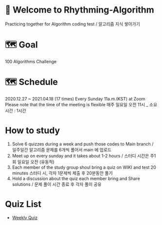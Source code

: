 # 👋 Welcome to Rhythming-Algorithm
Practicing together for Algorithm coding test / 알고리즘 지식 쌓아가기

# 🗺️ Goal
100 Algorithms Challenge

# 🗺️ Schedule 
2020.12.27 ~ 2021.04.18 (17 times)
Every Sunday 11a.m.(KST) at Zoom
Please note that the time of the meeting is flexible
매주 일요일 오전 11시 _ 소요시간 : 1시간

# How to study

1. Solve 6 quizzes during a week and push those codes to Main branch / 일주일간 알고리즘 문제를 6개씩 풀어서 main 에 업로드
1. Meet up on every sunday and it takes about 1-2 hours / 스터디 시간은 주1회 일요일 오전 (유동적)
1. Each member of the study group shoul bring a quiz on WIKI and test 20 minutes 스터디 시, 각자 1문제씩 제출 후 20분동안 풀기
1. Hold a discussion about the quiz each member bring and Share solutions / 문제 풀이 시간 종료 후 각자 풀이 공유

# Quiz List
- [Weekly Quiz](https://github.com/beyondAwesomeDev/Rhythming-Algorithm/wiki/Weekly-Quiz)
